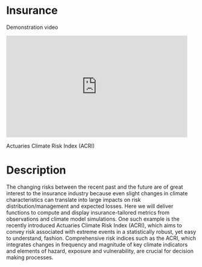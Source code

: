 # Insurance

Demonstration video

<iframe width="480" height="270" src="https://www.youtube.com/embed/Cee-axD7n0Y" frameborder="0" gesture="media" allow="encrypted-media" allowfullscreen></iframe>

Actuaries Climate Risk Index (ACRI)

# Description
The changing risks between the recent past and the future are of great interest to the insurance industry because even slight changes in climate characteristics can translate into large impacts on risk distribution/management and expected losses. 
Here we  will deliver functions to compute and display insurance-tailored metrics from observations and climate model simulations. 
One such example is the recently introduced Actuaries Climate Risk Index (ACRI), which aims to convey risk associated with extreme events in a statistically robust, yet easy to understand, fashion. 
Comprehensive risk indices such as the ACRI, which integrates changes in frequency and magnitude of key climate indicators and elements of hazard, exposure and vulnerability, are crucial for decision making processes.
